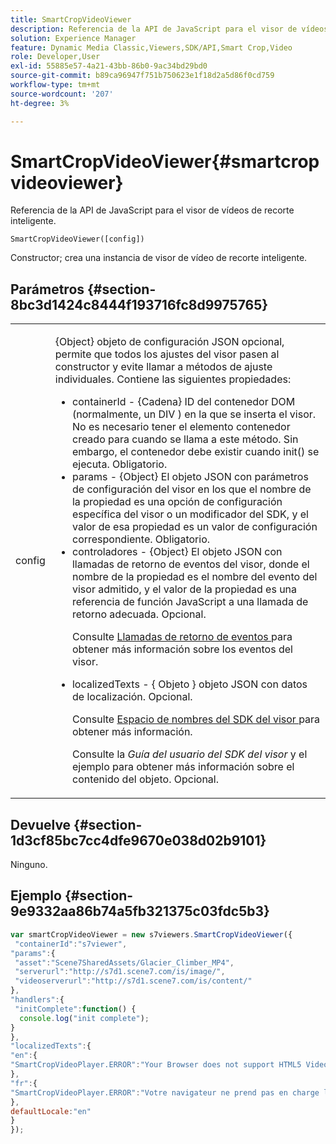 ```yaml
---
title: SmartCropVideoViewer
description: Referencia de la API de JavaScript para el visor de vídeos de recorte inteligente.
solution: Experience Manager
feature: Dynamic Media Classic,Viewers,SDK/API,Smart Crop,Video
role: Developer,User
exl-id: 55885e57-4a21-43bb-86b0-9ac34bd29bd0
source-git-commit: b89ca96947f751b750623e1f18d2a5d86f0cd759
workflow-type: tm+mt
source-wordcount: '207'
ht-degree: 3%

---
```


# SmartCropVideoViewer{#smartcropvideoviewer}

Referencia de la API de JavaScript para el visor de vídeos de recorte inteligente.

`SmartCropVideoViewer([config])`

Constructor; crea una instancia de visor de vídeo de recorte inteligente.

## Parámetros {#section-8bc3d1424c8444f193716fc8d9975765}

<table id="table_896DFF34A68A403DB93A6D597461A573"> 
 <tbody> 
  <tr> 
   <td colname="col1"> <p> <span class="codeph"> <span class="varname"> config </span> </span> </p> </td> 
   <td colname="col2"> <p> <span class="codeph"> {Object} </span> objeto de configuración JSON opcional, permite que todos los ajustes del visor pasen al constructor y evite llamar a métodos de ajuste individuales. Contiene las siguientes propiedades: </p> <p> 
     <ul id="ul_266C711E8E75471E90C15F39A96A142F"> 
      <li id="li_71857BBD652243A094E936C2C8EA9702"> <span class="codeph"> containerId </span> - <span class="codeph"> {Cadena} </span> ID del contenedor DOM (normalmente, un <span class="codeph"> DIV </span>) en la que se inserta el visor. No es necesario tener el elemento contenedor creado para cuando se llama a este método. Sin embargo, el contenedor debe existir cuando <span class="codeph"> init() </span> se ejecuta. Obligatorio. </li> 
      <li id="li_3D28979F04274AC9B507B33D4275FC3A"> <span class="codeph"> params </span> - <span class="codeph"> {Object} </span> El objeto JSON con parámetros de configuración del visor en los que el nombre de la propiedad es una opción de configuración específica del visor o un modificador del SDK, y el valor de esa propiedad es un valor de configuración correspondiente. Obligatorio. </li> 
      <li id="li_A40AC2167575415FB3383D070E27B9AB"> <span class="codeph"> controladores </span> - <span class="codeph"> {Object} </span> El objeto JSON con llamadas de retorno de eventos del visor, donde el nombre de la propiedad es el nombre del evento del visor admitido, y el valor de la propiedad es una referencia de función JavaScript a una llamada de retorno adecuada. Opcional. <p>Consulte <a href="../../../c-html5-aem-asset-viewers/c-html5-aem-smartcropvideo/c-html5-aem-smartcropvideo-viewer-event-callbacks.md#concept-ebe5a4c1853d4912a919d86df35c1f6d" format="dita" scope="local"> Llamadas de retorno de eventos </a> para obtener más información sobre los eventos del visor. </p> </li> 
      <li id="li_D344288C9B584E569F7BF92D960F9DF8"> <p> <span class="codeph"> localizedTexts </span> - { <span class="codeph"> Objeto </span>} objeto JSON con datos de localización. Opcional. </p> <p>Consulte <a href="../../../c-html5-aem-asset-viewers/c-html5-aem-smartcropvideo/r-html5-aem-smartcropvideo-viewer-namespace.md#concept-679bfabb3e3e4c12a285c4e9c4144153" format="dita" scope="local"> Espacio de nombres del SDK del visor </a> para obtener más información. </p> <p>Consulte la <i>Guía del usuario del SDK del visor</i> y el ejemplo para obtener más información sobre el contenido del objeto. Opcional. </p> </li> 
     </ul> </p> </td> 
  </tr> 
 </tbody> 
</table>

## Devuelve {#section-1d3cf85bc7cc4dfe9670e038d02b9101}

Ninguno.

## Ejemplo {#section-9e9332aa86b74a5fb321375c03fdc5b3}

```javascript {.line-numbers}
var smartCropVideoViewer = new s7viewers.SmartCropVideoViewer({ 
 "containerId":"s7viewer", 
"params":{ 
 "asset":"Scene7SharedAssets/Glacier_Climber_MP4", 
 "serverurl":"http://s7d1.scene7.com/is/image/", 
 "videoserverurl":"http://s7d1.scene7.com/is/content/" 
}, 
"handlers":{ 
 "initComplete":function() { 
  console.log("init complete"); 
} 
}, 
"localizedTexts":{ 
"en":{ 
"SmartCropVideoPlayer.ERROR":"Your Browser does not support HTML5 Video tag or the video cannot be played." 
}, 
"fr":{ 
"SmartCropVideoPlayer.ERROR":"Votre navigateur ne prend pas en charge la vidéo HTML5 tag ou la vidéo ne peuvent pas être lus." 
}, 
defaultLocale:"en" 
} 
});
```
